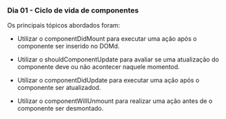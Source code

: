 ### Dia 01 - Ciclo de vida de componentes

Os principais tópicos abordados foram:

* Utilizar o componentDidMount para executar uma ação após o componente ser inserido no DOMd.

* Utilizar o shouldComponentUpdate para avaliar se uma atualização do componente deve ou não acontecer naquele momentod.

* Utilizar o componentDidUpdate para executar uma ação após o componente ser atualizadod.

* Utilizar o componentWillUnmount para realizar uma ação antes de o componente ser desmontado.
